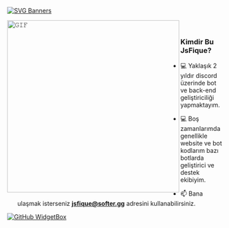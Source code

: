 [![SVG Banners](https://svg-banners.vercel.app/api?type=origin&text1=Merhaba%20👋%20Ben%20JSFİQUE&width=1200&height=300)](https://github.com/ogulcan-dev)



<a target="_blank"><img align="left" height="400" width="400" alt="𝙶𝙸𝙵" src="https://github.com/JayantGoel001/JayantGoel001/blob/master/GIF/github.gif"></a>
<br/>

### Kimdir Bu JsFique?
- :computer: Yaklaşık 2 yıldır discord üzerinde bot ve back-end geliştiriciliği yapmaktayım.
- :computer: Boş zamanlarımda genellikle website ve bot kodlarım bazı botlarda geliştirici ve destek ekibiyim.

- 📫 Bana ulaşmak isterseniz **jsfique@softer.gg** adresini kullanabilirsiniz. 
 
[![GitHub WidgetBox](https://github-widgetbox.vercel.app/api/profile?username=jsfique&data=followers,repositories,commits&theme=nautilus)](https://github.com/Jurredr/github-widgetbox)
 
